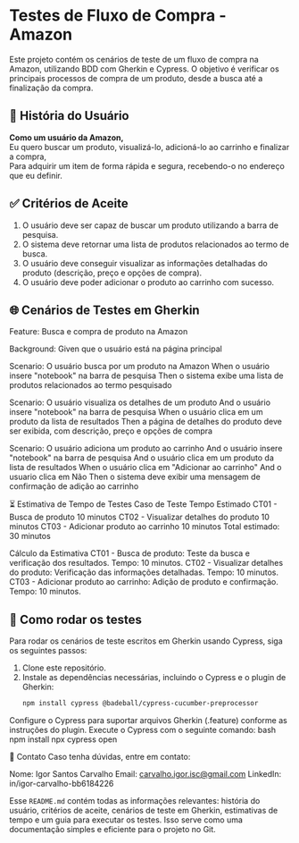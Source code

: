 # Testes de Fluxo de Compra - Amazon

Este projeto contém os cenários de teste de um fluxo de compra na Amazon, utilizando BDD com Gherkin e Cypress. O objetivo é verificar os principais processos de compra de um produto, desde a busca até a finalização da compra.

## 📖 História do Usuário

**Como um usuário da Amazon,**  
Eu quero buscar um produto, visualizá-lo, adicioná-lo ao carrinho e finalizar a compra,  
Para adquirir um item de forma rápida e segura, recebendo-o no endereço que eu definir.

## ✅ Critérios de Aceite
1. O usuário deve ser capaz de buscar um produto utilizando a barra de pesquisa.
2. O sistema deve retornar uma lista de produtos relacionados ao termo de busca.
3. O usuário deve conseguir visualizar as informações detalhadas do produto (descrição, preço e opções de compra).
4. O usuário deve poder adicionar o produto ao carrinho com sucesso.


## 🌐 Cenários de Testes em Gherkin

Feature: Busca e compra de produto na Amazon

  Background: 
    Given que o usuário está na página principal

  Scenario: O usuário busca por um produto na Amazon
    When o usuário insere "notebook" na barra de pesquisa
    Then o sistema exibe uma lista de produtos relacionados ao termo pesquisado

  Scenario: O usuário visualiza os detalhes de um produto
    And o usuário insere "notebook" na barra de pesquisa
    When o usuário clica em um produto da lista de resultados
    Then a página de detalhes do produto deve ser exibida, com descrição, preço e opções de compra

  Scenario: O usuário adiciona um produto ao carrinho
    And o usuário insere "notebook" na barra de pesquisa
    And o usuário clica em um produto da lista de resultados
    When o usuário clica em "Adicionar ao carrinho"
    And o usuario clica em Não
    Then o sistema deve exibir uma mensagem de confirmação de adição ao carrinho


⏳ Estimativa de Tempo de Testes
Caso de Teste	Tempo Estimado
CT01 - Busca de produto	10 minutos
CT02 - Visualizar detalhes do produto	10 minutos
CT03 - Adicionar produto ao carrinho	10 minutos
Total estimado: 30 minutos

Cálculo da Estimativa
CT01 - Busca de produto: Teste da busca e verificação dos resultados. Tempo: 10 minutos.
CT02 - Visualizar detalhes do produto: Verificação das informações detalhadas. Tempo: 10 minutos.
CT03 - Adicionar produto ao carrinho: Adição de produto e confirmação. Tempo: 10 minutos.

## 📝 Como rodar os testes

Para rodar os cenários de teste escritos em Gherkin usando Cypress, siga os seguintes passos:

1. Clone este repositório.
2. Instale as dependências necessárias, incluindo o Cypress e o plugin de Gherkin:
   ```bash
   npm install cypress @badeball/cypress-cucumber-preprocessor

Configure o Cypress para suportar arquivos Gherkin (.feature) conforme as instruções do plugin.
Execute o Cypress com o seguinte comando:
bash
npm install
npx cypress open


💬 Contato
Caso tenha dúvidas, entre em contato:

Nome: Igor Santos Carvalho
Email: carvalho.igor.isc@gmail.com
LinkedIn: in/igor-carvalho-bb6184226


Esse `README.md` contém todas as informações relevantes: história do usuário, critérios de aceite, cenários de teste em Gherkin, estimativas de tempo e um guia para executar os testes. Isso serve como uma documentação simples e eficiente para o projeto no Git.
